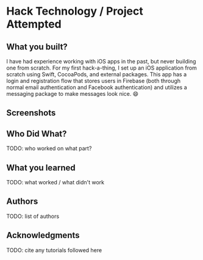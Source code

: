 # Hack Technology / Project Attempted


## What you built? 

I have had experience working with iOS apps in the past, but never building one from scratch. For my first hack-a-thing, I set up an iOS application from scratch using Swift, CocoaPods, and external packages. This app has a login and registration flow that stores users in Firebase (both through normal email authentication and Facebook authentication) and utilizes a messaging package to make messages look nice. :smile:

## Screenshots

## Who Did What?

TODO: who worked on what part?

## What you learned

TODO: what worked / what didn't work

## Authors

TODO: list of authors

## Acknowledgments

TODO: cite any tutorials followed here

